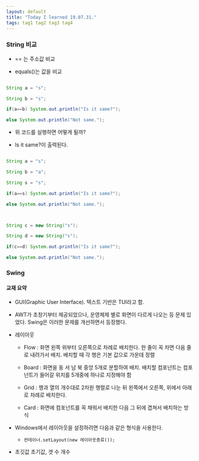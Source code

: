 ```yaml
---
layout: default
title: "Today I learned 19.07.31."
tags: tag1 tag2 tag3 tag4
---
```




### String 비교

- == 는 주소값 비교

- equals()는 값을 비교

```java

String a = "s";

String b = "s";

if(a==b) System.out.println("Is it same?");

else System.out.println("Not same.");

```



- 위 코드를 실행하면 어떻게 될까?

- Is it same?이 출력된다.



```java

String a = "s";

String b = "a";

String s = "s";

if(a==s) System.out.println("Is it same?");

else System.out.println("Not same.");



String c = new String("s");

String d = new String("s");

if(c==d) System.out.println("Is it same?");

else System.out.println("Not same.");

```



### Swing

#### 교재 요약

- GUI(Graphic User Interface). 텍스트 기반은 TUI라고 함.

- AWT가 초창기부터 제공되었으나, 운영체제 별로 화면이 다르게 나오는 등 문제 있었다. Swing은 이러한 문제를 개선하면서 등장했다.

- 레이아웃

	- Flow : 화면 왼쪽 위부터 오른쪽으로 차례로 배치한다. 한 줄이 꼭 차면 다음 줄로 내려가서 배치. 배치할 때 각 행은 기본 값으로 가운데 정렬

	- Board : 화면을 동 서 남 북 중앙 5개로 분할하여 배치. 배치할 컴포넌트는 컴포넌트가 들어갈 위치를 5개중에 하나로 지정해야 함

	- Grid : 행과 열의 개수대로 2차원 행렬로 나눈 뒤 왼쪽에서 오른쪽, 위에서 아래로 차례로 배치한다.

	- Card : 화면에 컴포넌트를 꼭 채워서 배치한 다음 그 뒤에 겹쳐서 배치하는 방식



- Windows에서 레이아웃을 설정하려면 다음과 같은 형식을 사용한다.

	- `컨테이너.setLayout(new 레이아웃종류());`



- 초깃값 초기값, 갯 수 개수

